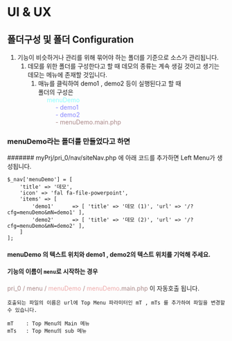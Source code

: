 # UI & UX

## 폴더구성 및 폴더 Configuration
1. 기능이 비슷하거나 관리를 위해 묶어야 하는 폴더를 기준으로 소스가 관리됩니다. 
   1. 데모를 위한 폴더를 구성한다고 할 때 데모의 종류는 계속 생길 것이고 생기는 데모는 메뉴에 존재할 것입니다. 
      1. 매뉴를 클릭하여 demo1 , demo2 등이 실행된다고 할 때 
         <div>폴더의 구성은
            <div style="margin-left:20px; color:#8ff">menuDemo</div>
            <div style="margin-left:40px; color:#88f">- demo1</div>
            <div style="margin-left:40px; color:#88f">- demo2</div>
            <div style="margin-left:40px; color:#a88">- menuDemo.main.php</div>
         </div>

### menuDemo라는 폴더를 만들었다고 하면
####### myPrj/pri_0/nav/siteNav.php 에 아래 코드를 추가하면 Left Menu가 생성됩니다.
```
$_nav['menuDemo'] = [
    'title' => '데모',
    'icon' => 'fal fa-file-powerpoint',
    'items' => [
        'demo1'      => [ 'title' => '데모 (1)', 'url' => '/?cfg=menuDemo&mN=demo1' ],
        'demo2'      => [ 'title' => '데모 (2)', 'url' => '/?cfg=menuDemo&mN=demo2' ],
    ]
];
```
#### menuDemo 의 텍스트 위치와 demo1 , demo2의 텍스트 위치를 기억해 주세요.
#### 기능의 이름이 `menu`로 시작하는 경우
<span style="color:#a88">pri_0 / menu / <span style="color:#eaa">menuDemo</span> / <span style="color:#eaa">menuDemo</span>.main.php</span> 이 자동호출 됩니다.
```
호출되는 파일의 이름은 url에 Top Menu 파라미터인 mT , mTs 를 추가하여 파일을 변경할 수 있습니다.

mT    : Top Menu의 Main 메뉴
mTs   : Top Menu의 sub 메뉴 
```

